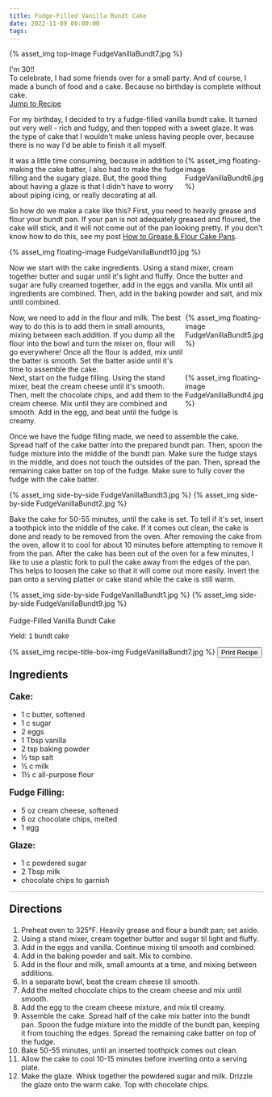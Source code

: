 ```yaml
---
title: Fudge-Filled Vanilla Bundt Cake
date: 2022-11-09 00:00:00
tags:
---
```


{% asset_img top-image FudgeVanillaBundt7.jpg %}
<div class="post-body">
I'm 30!! <br>
To celebrate, I had some friends over for a small party. And of course, I made a bunch of food and a cake. Because no birthday is complete without cake. 

<br>
<!--more-->

<a class="jump-to-recipe-btn" href="#recipejump"> 
    Jump to Recipe
</a>

For my birthday, I decided to try a fudge-filled vanilla bundt cake. It turned out very well - rich and fudgy, and then topped with a sweet glaze. It was the type of cake that I wouldn't make unless having people over, because there is no way I'd be able to finish it all myself. 

<div style="display:flex;">
It was a little time consuming, because in addition to making the cake batter, I also had to make the fudge filling and the sugary glaze. But, the good thing about having a glaze is that I didn't have to worry about piping icing, or really decorating at all. 
<div>
    {% asset_img floating-image FudgeVanillaBundt6.jpg %}
</div>
</div>

So how do we make a cake like this? 
First, you need to heavily grease and flour your bundt pan. If your pan is not adequately greased and floured, the cake will stick, and it will not come out of the pan looking pretty. If you don't know how to do this, see my post <a href="/2022/07/04/GreaseFlourPans/">How to Grease & Flour Cake Pans</a>.

<div style="display:flex;">
    {% asset_img floating-image FudgeVanillaBundt10.jpg %}
</div>

Now we start with the cake ingredients. Using a stand mixer, cream together butter and sugar until it's light and fluffy. Once the butter and sugar are fully creamed together, add in the eggs and vanilla. Mix until all ingredients are combined. Then, add in the baking powder and salt, and mix until combined. 

<div style="display:flex;">
Now, we need to add in the flour and milk. The best way to do this is to add them in small amounts, mixing between each addition. If you dump all the flour into the bowl and turn the mixer on, flour will go everywhere! Once all the flour is added, mix until the batter is smooth. Set the batter aside until it's time to assemble the cake. 
<div>
    {% asset_img floating-image FudgeVanillaBundt5.jpg %}
</div>
</div>

<div style="display:flex;">
Next, start on the fudge filling. Using the stand mixer, beat the cream cheese until it's smooth. Then, melt the chocolate chips, and add them to the cream cheese. Mix until they are combined and smooth. Add in the egg, and beat until the fudge is creamy. 
<div>
    {% asset_img floating-image FudgeVanillaBundt4.jpg %}
</div>
</div>

Once we have the fudge filling made, we need to assemble the cake. 
Spread half of the cake batter into the prepared bundt pan. Then, spoon the fudge mixture into the middle of the bundt pan. Make sure the fudge stays in the middle, and does not touch the outsides of the pan. Then, spread the remaining cake batter on top of the fudge. Make sure to fully cover the fudge with the cake batter. 

<div style="display:flex;">
    {% asset_img side-by-side FudgeVanillaBundt3.jpg %}
    {% asset_img side-by-side FudgeVanillaBundt2.jpg %}
</div>

Bake the cake for 50-55 minutes, until the cake is set. To tell if it's set, insert a toothpick into the middle of the cake. If it comes out clean, the cake is done and ready to be removed from the oven. 
After removing the cake from the oven, allow it to cool for about 10 minutes before attempting to remove it from the pan. After the cake has been out of the oven for a few minutes, I like to use a plastic fork to pull the cake away from the edges of the pan. This helps to loosen the cake so that it will come out more easily. Invert the pan onto a serving platter or cake stand while the cake is still warm. 
<div style="display:flex;">
    {% asset_img side-by-side FudgeVanillaBundt1.jpg %}
    {% asset_img side-by-side FudgeVanillaBundt9.jpg %}
</div>


<br>
</div>

<div id="recipejump"></div>
<div id="recipe">
    <div class="recipe-box">
        <div class="recipe-title-box">
            <div>
                <div class="recipe-title-box-title">
                    <div class="recipe-title-box-header">Fudge-Filled Vanilla Bundt Cake</div>
                </div>
                <p class="recipe-title-box-title" style="font-family: Arial;">Yield: 1 bundt cake</p>
            </div>
            {% asset_img recipe-title-box-img FudgeVanillaBundt7.jpg %}
            <button class="print-recipe"
                    type="button"
                    onclick="printDIV('recipe')" >
                Print Recipe
            </button>
        </div>
        <p style="font-size:150%;"><b>Ingredients</b></p>
        <p style="font-size:120%;"><b>Cake:</b></p>
        <ul class="post-body">
                <li>1 c butter, softened</li>
                <li>1 c sugar</li>
                <li>2 eggs</li>
                <li>1 Tbsp vanilla</li>
                <li>2 tsp baking powder</li>
                <li>½ tsp salt</li>
                <li>½ c milk</li>
                <li>1½ c all-purpose flour</li>
        </ul>
        <p style="font-size:120%;"><b>Fudge Filling:</b></p>
        <ul class="post-body">
                <li>5 oz cream cheese, softened</li>
                <li>6 oz chocolate chips, melted</li>
                <li>1 egg</li>
        </ul>
        <p style="font-size:120%;"><b>Glaze:</b></p>
        <ul class="post-body">
                <li>1 c powdered sugar</li>
                <li>2 Tbsp milk</li>
                <li>chocolate chips to garnish</li>
        </ul>
        <hr style="height:1px;background-color:rgb(189, 189, 189) ">
        <p style="font-size:150%;"><b>Directions</b></p>
        <ol class="post-body">
            <li>Preheat oven to 325°F. Heavily grease and flour a bundt pan; set aside.</li>
            <li>Using a stand mixer, cream together butter and sugar til light and fluffy.</li>
            <li>Add in the eggs and vanilla. Continue mixing til smooth and combined.</li>
            <li>Add in the baking powder and salt. Mix to combine.</li> 
            <li>Add in the flour and milk, small amounts at a time, and mixing between additions.</li>
            <li>In a separate bowl, beat the cream cheese til smooth.</li>
            <li>Add the melted chocolate chips to the cream cheese and mix until smooth.</li>
            <li>Add the egg to the cream cheese mixture, and mix til creamy.</li>
            <li>Assemble the cake. Spread half of the cake mix batter into the bundt pan. Spoon the fudge mixture into the middle of the bundt pan, keeping it from touching the edges. Spread the remaining cake batter on top of the fudge.</li>
            <li>Bake 50-55 minutes, until an inserted toothpick comes out clean.</li>
            <li>Allow the cake to cool 10-15 minutes before inverting onto a serving plate.</li>
            <li>Make the glaze. Whisk together the powdered sugar and milk. Drizzle the glaze onto the warm cake. Top with chocolate chips.</li>
        </ol> 
    </div>
</div>

<br>
